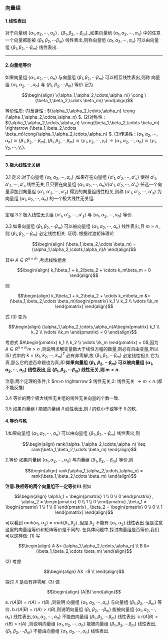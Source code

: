 ### 向量组
#### 1.线性表出
对于向量组 $\{\alpha_1,\alpha_2,\cdots,\alpha_n\}$ , $\{\beta_1,\beta_2,\cdots \beta_m\}$,,如果向量组 $\{\alpha_1,\alpha_2,\cdots,\alpha_n\}$ 中的任意一个向量都能被 $\{\beta_1,\beta_2,\cdots \beta_m\}$ 线性表出,则称向量组 $\{\alpha_1,\alpha_2,\cdots,\alpha_n\}$ 可以由向量组 $\{\beta_1,\beta_2,\cdots \beta_m\}$ 线性表出.

---
#### 2.向量组等价
如果向量组 $\{\alpha_1,\alpha_2,\cdots,\alpha_n\}$ 与向量组 $\{\beta_1,\beta_2,\cdots \beta_m\}$ 可以相互线性表出,则称 向量组 $\{\alpha_1,\alpha_2,\cdots,\alpha_n\}$ 与 $\{\beta_1,\beta_2,\cdots \beta_m\}$ 等价.记为

$$\begin{align}
    \{\alpha_1,\alpha_2,\cdots,\alpha_n\} \cong \{\beta_1,\beta_2,\cdots \beta_m\}
\end{align}$$

等价性质:
(1)反身性 : $\{\alpha_1,\alpha_2,\cdots,\alpha_n\} \cong \{\alpha_1,\alpha_2,\cdots,\alpha_n\} $.
(2)对称性 : $\{\alpha_1,\alpha_2,\cdots,\alpha_n\} \cong\{\beta_1,\beta_2,\cdots \beta_m\} \rightarrow \{\beta_1,\beta_2,\cdots \beta_m\}\cong\{\alpha_1,\alpha_2,\cdots,\alpha_n\} $.
(3)传递性 : $\{\alpha_1,\alpha_2,\cdots,\alpha_n\} \cong\{\beta_1,\beta_2,\cdots \beta_m\} , \{\beta_1,\beta_2,\cdots \beta_m\}\cong\{\gamma_1,\gamma_2,\cdots,\gamma_r\}  \rightarrow  \{\alpha_1,\alpha_2,\cdots,\alpha_n\}\cong \{\gamma_1,\gamma_2,\cdots,\gamma_r\}$.




---
#### 3.极大线性无关组
3.1 定义:对于向量组 $\{\alpha_1,\alpha_2,\cdots,\alpha_n\}$ ,如果存在向量组 $\{\alpha'_1,\alpha'_2,\cdots,\alpha'_s\}$ 使得 $\alpha'_1,\alpha'_2,\cdots,\alpha'_s$ 线性无关,且只要在向量组 $\{\alpha_1,\alpha_2,\cdots,\alpha_n\}/\{\alpha'_1,\alpha'_2,\cdots,\alpha'_s\}$ 任选一个向量添加到向量组 $\{\alpha'_1,\alpha'_2,\cdots,\alpha'_s\}$ 得到的向量组线性相关,则称 $\{\alpha'_1,\alpha'_2,\cdots,\alpha'_s\}$ 为向量组 $\{\alpha_1,\alpha_2,\cdots,\alpha_n\}$ 的一个极大线性无关组.

---
定理
3.2 极大线性无关组 $\{\alpha'_1,\alpha'_2,\cdots,\alpha'_s\}$ 与 $\{\alpha_1,\alpha_2,\cdots,\alpha_n\}$ 等价.
 
3.3 如果向量组 $\{\beta_1,\beta_2,\cdots \beta_m\}$ 可以被向量组 $\{\alpha_1,\alpha_2,\cdots,\alpha_n\}$ 线性表出,且 $m>n$ ,则 $\{\beta_1,\beta_2,\cdots \beta_m\}$ 必定线性相关.
证明:
根据过渡矩阵理论

$$\begin{align}
    (\beta_1,\beta_2,\cdots \beta_m) = (\alpha_1,\alpha_2,\cdots,\alpha_n)A
\end{align}$$

其中 $A \in R^{n \times m}$ ,考虑线性组合

$$\begin{align}
    k_1\beta_1 + k_2\beta_2 + \cdots k_m\beta_m = 0
\end{align}$$

则

$$\begin{align}
    k_1\beta_1 + k_2\beta_2 + \cdots k_m\beta_m &= (\beta_1,\beta_2,\cdots \beta_m)\begin{pmatrix}
        k_1 \\ k_2 \\ \vdots \\k_m
    \end{pmatrix}
\end{align}$$

式 $(3)$ 变为

$$\begin{align}
    (\alpha_1,\alpha_2,\cdots,\alpha_n)A\begin{pmatrix}
        k_1 \\ k_2 \\ \vdots \\k_m
    \end{pmatrix} = 0
\end{align}$$

考虑式 $A\begin{pmatrix}
        k_1 \\ k_2 \\ \vdots \\k_m
\end{pmatrix} = 0$,因为 $A \in R^{n\times m}m>n$ ,则说明求解变量数大于线性方程的数量,则必有自由变量,所以 $(5)$ 式中的 $k = (k_1,k_2,\cdots,k_m)^T$ 必有非零解,故 $\{\beta_1,\beta_2,\cdots \beta_m\}$ 必定线性相关.它为真,那么它的逆否命题也为真,即:**如果向量组 $\{\beta_1,\beta_2,\cdots \beta_m\}$ 可以被向量组 $\{\alpha_1,\alpha_2,\cdots,\alpha_n\}$ 线性表出,且 $\{\beta_1,\beta_2,\cdots \beta_m\}$ 线性无关,则 $m<n$.**

注意:两个定理的条件;1: $m>n \rightarrow $ 线性无关;2: 线性无关 $\rightarrow m<n$.(都不能反推)


3.4 等价的两个极大线性无关组的线性无关向量的个数一致.

3.5 如果向量组 $I$ 能被向量组 $II$ 线性表出,则 $I$ 的秩小于或等于  $II$ 的秩.


#### 4.等价与秩
1.如果向量组 $\{\alpha_1,\alpha_2,\cdots,\alpha_n\}$ 可以由向量组 $\{\beta_1,\beta_2,\cdots \beta_m\}$ 线性表出,则

$$\begin{align}
    rank(\alpha_1,\alpha_2,\cdots,\alpha_n) \leq rank(\beta_1,\beta_2,\cdots \beta_m)
\end{align}$$


2.等价
如果向量组 $\{\alpha_1,\alpha_2,\cdots,\alpha_n\}$ 与向量组 $\{\beta_1,\beta_2,\cdots \beta_m\}$ 等价,则

$$\begin{align}
    rank(\alpha_1,\alpha_2,\cdots,\alpha_n) = rank(\beta_1,\beta_2,\cdots \beta_m)
\end{align}$$

**注意:秩相等的两个向量组不一定等价!!!**.例如

$$\begin{align}
    \alpha_1 = \begin{pmatrix}
        1  \\ 0  \\ 0 
    \end{pmatrix} , \alpha_2 = \begin{pmatrix}
        0  \\ 1  \\ 0 
    \end{pmatrix} ,\beta_1 = \begin{pmatrix}
        1  \\ 1  \\ 0 
    \end{pmatrix} , \beta_2 = \begin{pmatrix}
        0  \\ 0  \\ 1 
    \end{pmatrix} 
\end{align}$$

可以看到 $rank(\alpha_1,\alpha_2) = rank(\beta_1,\beta_2)$ ,但是 $\beta_2$ 不能有  $\{\alpha_1,\alpha_2\}$ 线性表出.但是注意这里的向量组等价和矩阵等价是不同的.
在具体问题中,探讨向量组是否等价,我们可以这样做:
(1) 写

$$\begin{align}
    A &= (\alpha_1,\alpha_2,\cdots,\alpha_n) \\
    B &= (\beta_1,\beta_2,\cdots \beta_m)
\end{align}$$

(2) 考虑

$$\begin{align}
    AX =B \\
\end{align}$$

探讨 $X$ 是否有非零解.
(3) 做

$$\begin{align}
    (A|B) 
\end{align}$$

a. $r(A|B) = r(A) = r(B)$ ,则说明 向量组 $\{\alpha_1,\alpha_2,\cdots,\alpha_n\}$ 与向量组 $\{\beta_1,\beta_2,\cdots \beta_m\}$ 等价.
b.$r(A|B) = r(A) >r(B)$,则说明向量组 $\{\beta_1,\beta_2,\cdots \beta_m\}$ 能被向量组 $\{\alpha_1,\alpha_2,\cdots,\alpha_n\}$ 线性表出,$\{\alpha_1,\alpha_2,\cdots,\alpha_n\}$ 不能由向量组 $\{\beta_1,\beta_2,\cdots \beta_m\}$ 线性表出. 
c.$r(A|B) = r(B) >r(A)$ ,则说明向量组 $\{\alpha_1,\alpha_2,\cdots,\alpha_n\}$ 能被向量组 $\{\beta_1,\beta_2,\cdots \beta_m\}$ 线性表出, $\{\beta_1,\beta_2,\cdots \beta_m\}$ 不能由向量组  $\{\alpha_1,\alpha_2,\cdots,\alpha_n\}$ 线性表出.